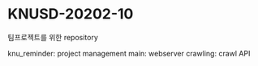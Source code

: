 # KNUSD-20202-10

팀프로젝트를 위한 repository

knu_reminder: project management
main: webserver
crawling: crawl API
